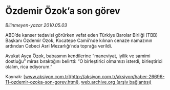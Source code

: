 # Özdemir Özok’a son görev

*Bilinmeyen-yazar 2010.05.03*

<font class="agenda2NewsSpot">
 ABD’de kanser tedavisi görürken vefat eden Türkiye Barolar Birliği (TBB) Başkanı Özdemir Özok, Kocatepe Camii’nde kılınan cenaze namazının ardından Cebeci Asri Mezarlığı’nda toprağa verildi.
</font>
<font class="newsDetail">
 <p class="MsoNormal">
  Avukat Ayça Özok, babasının kendilerine “maneviyat, iyilik ve samimi dostluğu” miras bıraktığını belirtti: “O birleştirici olmamızı isterdi, birleştirici olalım, rica ediyorum.”
 </p>
</font>

Kaynak: [www.aksiyon.com.tr](http://aksiyon.com.tr/aksiyon/haber-26696-11-ozdemir-ozoka-son-gorev.html), [web.archive.org (arşiv bağlantısı)](http://web.archive.org/web/20101120084243/http://aksiyon.com.tr/aksiyon/haber-26696-11-ozdemir-ozoka-son-gorev.html)
